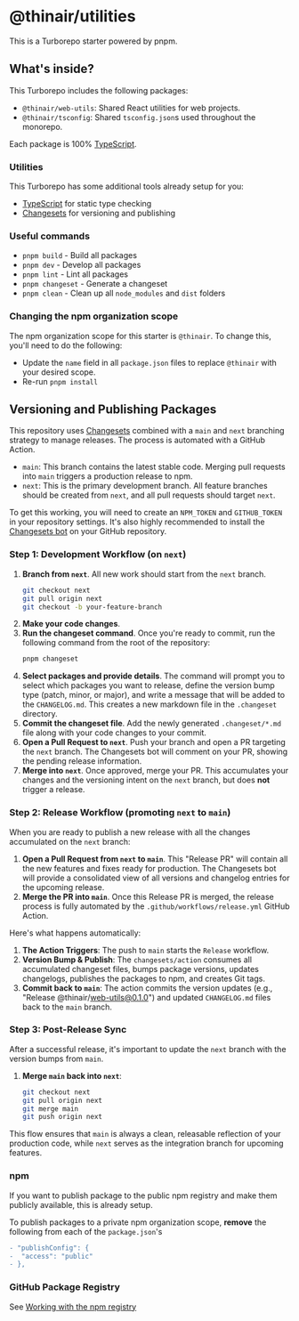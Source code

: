 # @thinair/utilities

This is a Turborepo starter powered by pnpm.

## What's inside?

This Turborepo includes the following packages:

- `@thinair/web-utils`: Shared React utilities for web projects.
- `@thinair/tsconfig`: Shared `tsconfig.json`s used throughout the monorepo.

Each package is 100% [TypeScript](https://www.typescriptlang.org/).

### Utilities

This Turborepo has some additional tools already setup for you:

- [TypeScript](https://www.typescriptlang.org/) for static type checking
- [Changesets](https://github.com/changesets/changesets) for versioning and publishing

### Useful commands

- `pnpm build` - Build all packages
- `pnpm dev` - Develop all packages
- `pnpm lint` - Lint all packages
- `pnpm changeset` - Generate a changeset
- `pnpm clean` - Clean up all `node_modules` and `dist` folders

### Changing the npm organization scope

The npm organization scope for this starter is `@thinair`. To change this, you'll need to do the following:

- Update the `name` field in all `package.json` files to replace `@thinair` with your desired scope.
- Re-run `pnpm install`

## Versioning and Publishing Packages

This repository uses [Changesets](https://github.com/changesets/changesets) combined with a `main` and `next` branching strategy to manage releases. The process is automated with a GitHub Action.

-   `main`: This branch contains the latest stable code. Merging pull requests into `main` triggers a production release to npm.
-   `next`: This is the primary development branch. All feature branches should be created from `next`, and all pull requests should target `next`.

To get this working, you will need to create an `NPM_TOKEN` and `GITHUB_TOKEN` in your repository settings. It's also highly recommended to install the [Changesets bot](https://github.com/apps/changeset-bot) on your GitHub repository.

### Step 1: Development Workflow (on `next`)

1.  **Branch from `next`**. All new work should start from the `next` branch.
    ```sh
    git checkout next
    git pull origin next
    git checkout -b your-feature-branch
    ```
2.  **Make your code changes**.
3.  **Run the changeset command**. Once you're ready to commit, run the following command from the root of the repository:
    ```sh
    pnpm changeset
    ```
4.  **Select packages and provide details**. The command will prompt you to select which packages you want to release, define the version bump type (patch, minor, or major), and write a message that will be added to the `CHANGELOG.md`. This creates a new markdown file in the `.changeset` directory.
5.  **Commit the changeset file**. Add the newly generated `.changeset/*.md` file along with your code changes to your commit.
6.  **Open a Pull Request to `next`**. Push your branch and open a PR targeting the `next` branch. The Changesets bot will comment on your PR, showing the pending release information.
7.  **Merge into `next`**. Once approved, merge your PR. This accumulates your changes and the versioning intent on the `next` branch, but does **not** trigger a release.

### Step 2: Release Workflow (promoting `next` to `main`)

When you are ready to publish a new release with all the changes accumulated on the `next` branch:

1.  **Open a Pull Request from `next` to `main`**. This "Release PR" will contain all the new features and fixes ready for production. The Changesets bot will provide a consolidated view of all versions and changelog entries for the upcoming release.
2.  **Merge the PR into `main`**. Once this Release PR is merged, the release process is fully automated by the `.github/workflows/release.yml` GitHub Action.

Here's what happens automatically:

1.  **The Action Triggers**: The push to `main` starts the `Release` workflow.
2.  **Version Bump & Publish**: The `changesets/action` consumes all accumulated changeset files, bumps package versions, updates changelogs, publishes the packages to npm, and creates Git tags.
3.  **Commit back to `main`**: The action commits the version updates (e.g., "Release @thinair/web-utils@0.1.0") and updated `CHANGELOG.md` files back to the `main` branch.

### Step 3: Post-Release Sync

After a successful release, it's important to update the `next` branch with the version bumps from `main`.

1.  **Merge `main` back into `next`**:
    ```sh
    git checkout next
    git pull origin next
    git merge main
    git push origin next
    ```

This flow ensures that `main` is always a clean, releasable reflection of your production code, while `next` serves as the integration branch for upcoming features.

### npm

If you want to publish package to the public npm registry and make them publicly available, this is already setup.

To publish packages to a private npm organization scope, **remove** the following from each of the `package.json`'s

```diff
- "publishConfig": {
-  "access": "public"
- },
```

### GitHub Package Registry

See [Working with the npm registry](https://docs.github.com/en/packages/working-with-a-github-packages-registry/working-with-the-npm-registry#publishing-a-package-using-publishconfig-in-the-packagejson-file)
